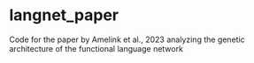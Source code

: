 # langnet_paper
Code for the paper by Amelink et al., 2023 analyzing the genetic architecture of the functional language network
